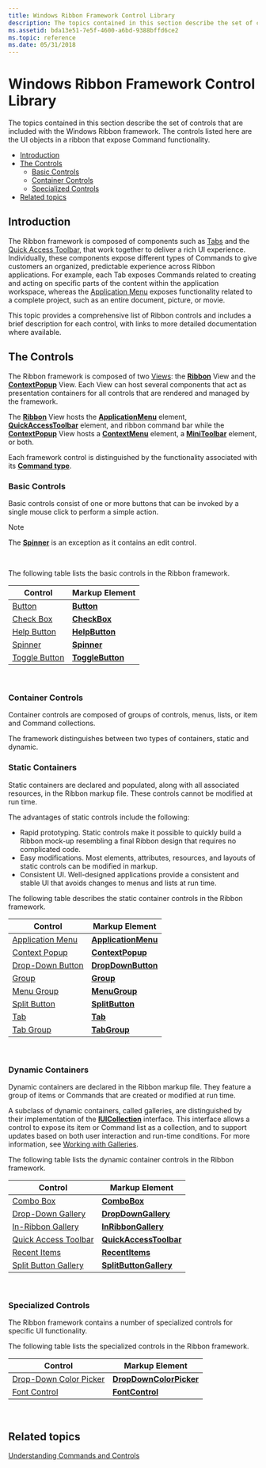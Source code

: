 ```yaml
---
title: Windows Ribbon Framework Control Library
description: The topics contained in this section describe the set of controls that are included with the Windows Ribbon framework. The controls listed here are the UI objects in a ribbon that expose Command functionality.
ms.assetid: bda13e51-7e5f-4600-a6bd-9388bffd6ce2
ms.topic: reference
ms.date: 05/31/2018
---
```


# Windows Ribbon Framework Control Library

The topics contained in this section describe the set of controls that are included with the Windows Ribbon framework. The controls listed here are the UI objects in a ribbon that expose Command functionality.

-   [Introduction](#introduction)
-   [The Controls](#windows-ribbon-framework-control-library)
    -   [Basic Controls](#basic-controls)
    -   [Container Controls](#container-controls)
    -   [Specialized Controls](#specialized-controls)
-   [Related topics](#related-topics)

## Introduction

The Ribbon framework is composed of components such as [Tabs](windowsribbon-controls-tab.md) and the [Quick Access Toolbar](windowsribbon-controls-quickaccesstoolbar.md), that work together to deliver a rich UI experience. Individually, these components expose different types of Commands to give customers an organized, predictable experience across Ribbon applications. For example, each Tab exposes Commands related to creating and acting on specific parts of the content within the application workspace, whereas the [Application Menu](windowsribbon-controls-applicationmenu.md) exposes functionality related to a complete project, such as an entire document, picture, or movie.

This topic provides a comprehensive list of Ribbon controls and includes a brief description for each control, with links to more detailed documentation where available.

## The Controls

The Ribbon framework is composed of two [Views](windowsribbon-reference-elements-view.md): the [**Ribbon**](windowsribbon-element-ribbon.md) View and the [**ContextPopup**](windowsribbon-element-contextpopup.md) View. Each View can host several components that act as presentation containers for all controls that are rendered and managed by the framework.

The [**Ribbon**](windowsribbon-element-ribbon.md) View hosts the [**ApplicationMenu**](windowsribbon-element-applicationmenu.md) element, [**QuickAccessToolbar**](windowsribbon-element-quickaccesstoolbar.md) element, and ribbon command bar while the [**ContextPopup**](windowsribbon-element-contextpopup.md) View hosts a [**ContextMenu**](windowsribbon-element-contextmenu.md) element, a [**MiniToolbar**](windowsribbon-element-minitoolbar.md) element, or both.

Each framework control is distinguished by the functionality associated with its [**Command type**](/windows/desktop/api/uiribbon/ne-uiribbon-ui_commandtype).

### Basic Controls

Basic controls consist of one or more buttons that can be invoked by a single mouse click to perform a simple action.

> [!Note]  
> The [**Spinner**](windowsribbon-element-spinner.md) is an exception as it contains an edit control.

 

The following table lists the basic controls in the Ribbon framework.



| Control                                                  | Markup Element                                             |
|----------------------------------------------------------|------------------------------------------------------------|
| [Button](windowsribbon-controls-button.md)              | [**Button**](windowsribbon-element-button.md)             |
| [Check Box](windowsribbon-controls-checkbox.md)         | [**CheckBox**](windowsribbon-element-checkbox.md)         |
| [Help Button](windowsribbon-controls-helpbutton.md)     | [**HelpButton**](windowsribbon-element-helpbutton.md)     |
| [Spinner](windowsribbon-controls-spinner.md)            | [**Spinner**](windowsribbon-element-spinner.md)           |
| [Toggle Button](windowsribbon-controls-togglebutton.md) | [**ToggleButton**](windowsribbon-element-togglebutton.md) |



 

### Container Controls

Container controls are composed of groups of controls, menus, lists, or item and Command collections.

The framework distinguishes between two types of containers, static and dynamic.

### Static Containers

Static containers are declared and populated, along with all associated resources, in the Ribbon markup file. These controls cannot be modified at run time.

The advantages of static controls include the following:

-   Rapid prototyping. Static controls make it possible to quickly build a Ribbon mock-up resembling a final Ribbon design that requires no complicated code.
-   Easy modifications. Most elements, attributes, resources, and layouts of static controls can be modified in markup.
-   Consistent UI. Well-designed applications provide a consistent and stable UI that avoids changes to menus and lists at run time.

The following table describes the static container controls in the Ribbon framework.



| Control                                                        | Markup Element                                                   |
|----------------------------------------------------------------|------------------------------------------------------------------|
| [Application Menu](windowsribbon-controls-applicationmenu.md) | [**ApplicationMenu**](windowsribbon-element-applicationmenu.md) |
| [Context Popup](windowsribbon-controls-contextpopup.md)       | [**ContextPopup**](windowsribbon-element-contextpopup.md)       |
| [Drop-Down Button](windowsribbon-controls-dropdownbutton.md)  | [**DropDownButton**](windowsribbon-element-dropdownbutton.md)   |
| [Group](windowsribbon-controls-group.md)                      | [**Group**](windowsribbon-element-group.md)                     |
| [Menu Group](windowsribbon-controls-menugroup.md)             | [**MenuGroup**](windowsribbon-element-menugroup.md)             |
| [Split Button](windowsribbon-controls-splitbutton.md)         | [**SplitButton**](windowsribbon-element-splitbutton.md)         |
| [Tab](windowsribbon-controls-tab.md)                          | [**Tab**](windowsribbon-element-tab.md)                         |
| [Tab Group](windowsribbon-controls-tabgroup.md)               | [**TabGroup**](windowsribbon-element-tabgroup.md)               |



 

### Dynamic Containers

Dynamic containers are declared in the Ribbon markup file. They feature a group of items or Commands that are created or modified at run time.

A subclass of dynamic containers, called galleries, are distinguished by their implementation of the [**IUICollection**](/windows/desktop/api/uiribbon/nn-uiribbon-iuicollection) interface. This interface allows a control to expose its item or Command list as a collection, and to support updates based on both user interaction and run-time conditions. For more information, see [Working with Galleries](ribbon-controls-galleries.md).

The following table lists the dynamic container controls in the Ribbon framework.



| Control                                                               | Markup Element                                                         |
|-----------------------------------------------------------------------|------------------------------------------------------------------------|
| [Combo Box](windowsribbon-controls-combobox.md)                      | [**ComboBox**](windowsribbon-element-combobox.md)                     |
| [Drop-Down Gallery](windowsribbon-controls-dropdowngallery.md)       | [**DropDownGallery**](windowsribbon-element-dropdowngallery.md)       |
| [In-Ribbon Gallery](windowsribbon-controls-inribbongallery.md)       | [**InRibbonGallery**](windowsribbon-element-inribbongallery.md)       |
| [Quick Access Toolbar](windowsribbon-controls-quickaccesstoolbar.md) | [**QuickAccessToolbar**](windowsribbon-element-quickaccesstoolbar.md) |
| [Recent Items](windowsribbon-controls-recentitems.md)                | [**RecentItems**](windowsribbon-element-recentitems.md)               |
| [Split Button Gallery](windowsribbon-controls-splitbuttongallery.md) | [**SplitButtonGallery**](windowsribbon-element-splitbuttongallery.md) |



 

### Specialized Controls

The Ribbon framework contains a number of specialized controls for specific UI functionality.

The following table lists the specialized controls in the Ribbon framework.



| Control                                                                  | Markup Element                                                           |
|--------------------------------------------------------------------------|--------------------------------------------------------------------------|
| [Drop-Down Color Picker](windowsribbon-controls-dropdowncolorpicker.md) | [**DropDownColorPicker**](windowsribbon-element-dropdowncolorpicker.md) |
| [Font Control](windowsribbon-controls-fontcontrol.md)                   | [**FontControl**](windowsribbon-element-fontcontrol.md)                 |



 

## Related topics

<dl> <dt>

[Understanding Commands and Controls](windowsribbon-commandscontrols.md)
</dt> </dl>

 

 
